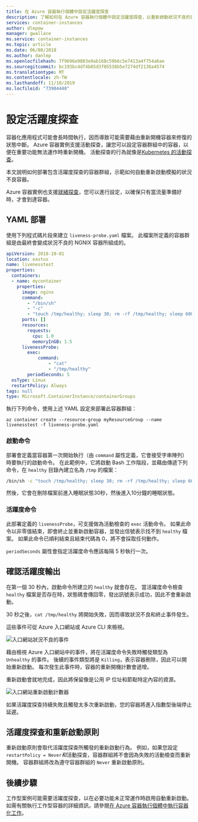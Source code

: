 ```yaml
---
title: 在 Azure 容器執行個體中設定活躍度探查
description: 了解如何在 Azure 容器執行個體中設定活躍度探查，以重新啟動狀況不良的容器
services: container-instances
author: dlepow
manager: gwallace
ms.service: container-instances
ms.topic: article
ms.date: 06/08/2018
ms.author: danlep
ms.openlocfilehash: 7f9696e9803e9ab168c59b6c5e7413a4f754a6ae
ms.sourcegitcommit: bc193bc4df4b85d3f05538b5e7274df2138a4574
ms.translationtype: MT
ms.contentlocale: zh-TW
ms.lasthandoff: 11/10/2019
ms.locfileid: "73904440"
---
```

# <a name="configure-liveness-probes"></a>設定活躍度探查

容器化應用程式可能會長時間執行，因而導致可能需要藉由重新開機容器來修復的狀態中斷。 Azure 容器實例支援活動探查，讓您可以設定容器群組中的容器，以便在重要功能無法運作時重新開機。 活動探查的行為就像是[Kubernetes 的活動探查](https://kubernetes.io/docs/tasks/configure-pod-container/configure-liveness-readiness-startup-probes/)。

本文說明如何部署包含活躍度探查的容器群組，示範如何自動重新啟動模擬的狀況不良容器。

Azure 容器實例也支援[就緒探查](container-instances-readiness-probe.md)，您可以進行設定，以確保只有當流量準備好時，才會到達容器。

## <a name="yaml-deployment"></a>YAML 部署

使用下列程式碼片段來建立 `liveness-probe.yaml` 檔案。 此檔案所定義的容器群組是由最終會變成狀況不良的 NGNIX 容器所組成的。

```yaml
apiVersion: 2018-10-01
location: eastus
name: livenesstest
properties:
  containers:
  - name: mycontainer
    properties:
      image: nginx
      command:
        - "/bin/sh"
        - "-c"
        - "touch /tmp/healthy; sleep 30; rm -rf /tmp/healthy; sleep 600"
      ports: []
      resources:
        requests:
          cpu: 1.0
          memoryInGB: 1.5
      livenessProbe:
        exec:
            command:
                - "cat"
                - "/tmp/healthy"
        periodSeconds: 5
  osType: Linux
  restartPolicy: Always
tags: null
type: Microsoft.ContainerInstance/containerGroups
```

執行下列命令，使用上述 YAML 設定來部署此容器群組：

```azurecli-interactive
az container create --resource-group myResourceGroup --name livenesstest -f liveness-probe.yaml
```

### <a name="start-command"></a>啟動命令

部署會定義當容器第一次開始執行（由 `command` 屬性定義，它會接受字串陣列）時要執行的啟動命令。 在此範例中，它將啟動 Bash 工作階段，並藉由傳遞下列命令，在 `healthy` 目錄內建立名為 `/tmp` 的檔案：

```bash
/bin/sh -c "touch /tmp/healthy; sleep 30; rm -rf /tmp/healthy; sleep 600"
```

 然後，它會在刪除檔案前進入睡眠狀態30秒，然後進入10分鐘的睡眠狀態。

### <a name="liveness-command"></a>活躍度命令

此部署定義的 `livenessProbe`，可支援做為活動檢查的 `exec` 活動命令。 如果此命令以非零值結束，即會終止並重新啟動容器，並發出信號表示找不到 `healthy` 檔案。 如果此命令已順利結束且結束代碼為 0，將不會採取任何動作。

`periodSeconds` 屬性會指定活躍度命令應該每隔 5 秒執行一次。

## <a name="verify-liveness-output"></a>確認活躍度輸出

在第一個 30 秒內，啟動命令所建立的 `healthy` 就會存在。 當活躍度命令檢查 `healthy` 檔案是否存在時，狀態碼會傳回零，發出訊號表示成功，因此不會重新啟動。

30 秒之後，`cat /tmp/healthy` 將開始失敗，因而導致狀況不良和終止事件發生。

這些事件可從 Azure 入口網站或 Azure CLI 來檢視。

![入口網站狀況不良的事件][portal-unhealthy]

藉由檢視 Azure 入口網站中的事件，將在活躍度命令失敗時觸發類型為 `Unhealthy` 的事件。 後續的事件類型將是 `Killing`，表示容器刪除，因此可以開始重新啟動。 每次發生此事件時，容器的重新開機計數會遞增。

重新啟動會就地完成，因此將保留像是公用 IP 位址和節點特定內容的資源。

![入口網站重新啟動計數器][portal-restart]

如果活躍度探查持續失敗且觸發太多次重新啟動，您的容器將進入指數型後端停止延遲。

## <a name="liveness-probes-and-restart-policies"></a>活躍度探查和重新啟動原則

重新啟動原則會取代活躍度探查所觸發的重新啟動行為。 例如，如果您設定 `restartPolicy = Never`*和*活動探查，容器群組將不會因為失敗的活動檢查而重新開機。 容器群組將改為遵守容器群組的 `Never` 重新啟動原則。

## <a name="next-steps"></a>後續步驟

工作型案例可能需要活躍度探查，以在必要功能未正常運作時啟用自動重新啟動。 如需有關執行工作型容器的詳細資訊，請參閱[在 Azure 容器執行個體中執行容器化工作](container-instances-restart-policy.md)。

<!-- IMAGES -->
[portal-unhealthy]: ./media/container-instances-liveness-probe/unhealthy-killing.png
[portal-restart]: ./media/container-instances-liveness-probe/portal-restart.png
